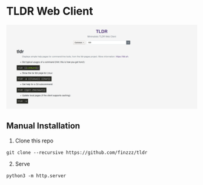 # TLDR Web Client
![](ss.png)

## Manual Installation
1. Clone this repo
```
git clone --recursive https://github.com/finzzz/tldr
```
2. Serve
```
python3 -m http.server
```
